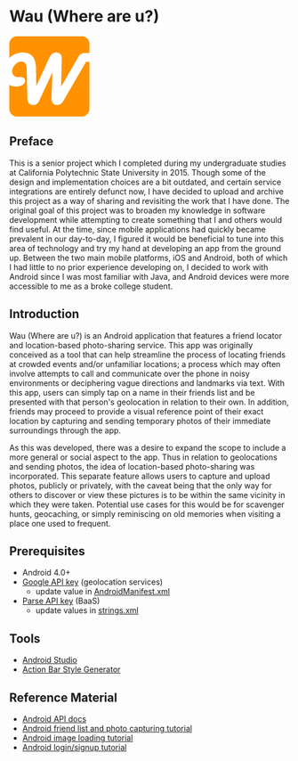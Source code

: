 # Wau (Where are u?)

![alt text](app/src/main/res/drawable-xxhdpi/wau_icon.png)

## Preface

This is a senior project which I completed during my undergraduate studies at California Polytechnic State University in 2015. Though some of the design and implementation choices are a bit outdated, and certain service integrations are entirely defunct now, I have decided to upload and archive this project as a way of sharing and revisiting the work that I have done. The original goal of this project was to broaden my knowledge in software development while attempting to create something that I and others would find useful. At the time, since mobile applications had quickly became prevalent in our day-to-day, I figured it would be beneficial to tune into this area of technology and try my hand at developing an app from the ground up. Between the two main mobile platforms, iOS and Android, both of which I had little to no prior experience developing on, I decided to work with Android since I was most familiar with Java, and Android devices were more accessible to me as a broke college student.

## Introduction

Wau (Where are u?) is an Android application that features a friend locator and location-based photo-sharing service. This app was originally conceived as a tool that can help streamline the process of locating friends at crowded events and/or unfamiliar locations; a process which may often involve attempts to call and communicate over the phone in noisy environments or deciphering vague directions and landmarks via text. With this app, users can simply tap on a name in their friends list and be presented with that person's geolocation in relation to their own. In addition, friends may proceed to provide a visual reference point of their exact location by capturing and sending temporary photos of their immediate surroundings through the app.

As this was developed, there was a desire to expand the scope to include a more general or social aspect to the app. Thus in relation to geolocations and sending photos, the idea of location-based photo-sharing was incorporated. This separate feature allows users to capture and upload photos, publicly or privately, with the caveat being that the only way for others to discover or view these pictures is to be within the same vicinity in which they were taken. Potential use cases for this would be for scavenger hunts, geocaching, or simply reminiscing on old memories when visiting a place one used to frequent.

## Prerequisites

* Android 4.0+
* [Google API key](http://developers.google.com/maps/documentation/android/) (geolocation services)
   * update value in [AndroidManifest.xml](app/src/main/AndroidManifest.xml)
* [Parse API key](http://parse.com/docs/android/api/) (BaaS)
   * update values in [strings.xml](app/src/main/res/values/strings.xml)

## Tools

* [Android Studio](https://developer.android.com/studio)
* [Action Bar Style Generator](http://jgilfelt.github.io/android-actionbarstylegenerator/)

## Reference Material

* [Android API docs](http://developer.android.com/reference/packages.html)
* [Android friend list and photo capturing tutorial](http://teamtreehouse.com/library/build-a-selfdestructing-message-android-app)
* [Android image loading tutorial](http://www.technotalkative.com/android-load-images-from-web-and-caching/)
* [Android login/signup tutorial](http://www.androidbegin.com/tutorial/android-parse-com-simple-login-and-signup-tutorial/)
